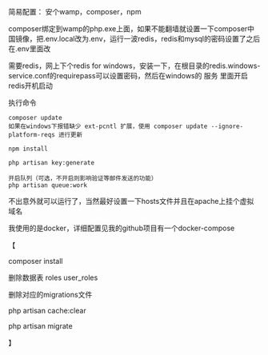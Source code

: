 简易配置： 安个wamp，composer，npm

composer绑定到wamp的php.exe上面，如果不能翻墙就设置一下composer中国镜像，把.env.local改为.env，运行一波redis，redis和mysql的密码设置了之后在.env里面改

需要redis，网上下个redis for windows，安装一下，在根目录的redis.windows-service.conf的requirepass可以设置密码，然后在windows的 服务 里面开启redis开机启动

执行命令
```
composer update
如果在windows下报错缺少 ext-pcntl 扩展，使用 composer update --ignore-platform-reqs 进行更新

npm install

php artisan key:generate

开启队列（可选，不开启则影响验证等邮件发送的功能）
php artisan queue:work
```
不出意外就可以运行了，当然最好设置一下hosts文件并且在apache上挂个虚拟域名

我使用的是docker，详细配置见我的github项目有一个docker-compose


【

composer install

删除数据表 roles user_roles

删除对应的migrations文件

php artisan cache:clear

php artisan migrate

】
